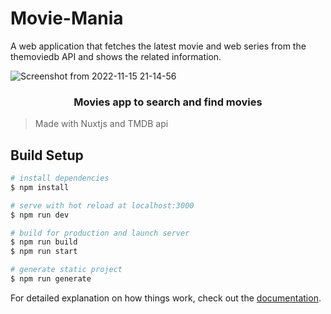 # Movie-Mania

 A web application that fetches the latest movie and web series from the themoviedb API and shows the related information.

![Screenshot from 2022-11-15 21-14-56](https://user-images.githubusercontent.com/92504666/201963487-172609b9-3b79-4b6e-8e20-2f9263daca69.png)

<h3 align="center">Movies app to search and find movies</h3>

> Made with Nuxtjs and TMDB api

## Build Setup

```bash
# install dependencies
$ npm install

# serve with hot reload at localhost:3000
$ npm run dev

# build for production and launch server
$ npm run build
$ npm run start

# generate static project
$ npm run generate
```

For detailed explanation on how things work, check out the [documentation](https://nuxtjs.org).


